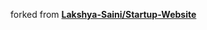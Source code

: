 forked from  <b> 
      <a href="https://github.com/Lakshya-Saini/Startup-Website" > Lakshya-Saini/Startup-Website </a>
             </b>

